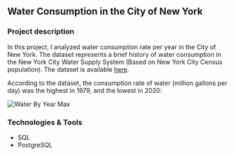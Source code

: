 ## Water Consumption in the City of New York

### Project description

In this project, I analyzed water consumption rate per year in the City of New York. The dataset represents a brief history of water consumption in the New York City Water Supply System (Based on New York City Census population). The dataset is available [here](https://data.cityofnewyork.us/Environment/Water-Consumption-in-the-City-of-New-York/ia2d-e54m). 

According to the dataset, the consumption rate of water (million gallons per day) was the highest in 1979, and the lowest in 2020: 

![Water By Year Max](https://user-images.githubusercontent.com/89424060/160784616-b12a8d75-9dcc-45d6-8666-ace101fc593a.png)

### Technologies & Tools

+ SQL
+ PostgreSQL
